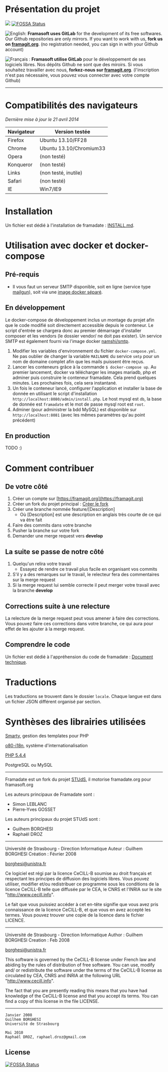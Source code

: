 # Présentation du projet

[![](https://framagit.org/assets/favicon-075eba76312e8421991a0c1f89a89ee81678bcde72319dd3e8047e2a47cd3a42.ico)](https://framagit.org)
[![FOSSA Status](https://app.fossa.io/api/projects/git%2Bgithub.com%2Faquinum%2Fframadate.svg?type=shield)](https://app.fossa.io/projects/git%2Bgithub.com%2Faquinum%2Fframadate?ref=badge_shield)

![English:](https://upload.wikimedia.org/wikipedia/commons/thumb/a/ae/Flag_of_the_United_Kingdom.svg/20px-Flag_of_the_United_Kingdom.svg.png) **Framasoft uses GitLab** for the development of its free softwares. Our Github repositories are only mirrors.
If you want to work with us, **fork us on [framagit.org](https://framagit.org)**. (no registration needed, you can sign in with your Github account)

![Français :](https://upload.wikimedia.org/wikipedia/commons/thumb/c/c3/Flag_of_France.svg/20px-Flag_of_France.svg.png) **Framasoft utilise GitLab** pour le développement de ses logiciels libres. Nos dépôts Github ne sont que des miroirs.
Si vous souhaitez travailler avec nous, **forkez-nous sur [framagit.org](https://framagit.org)**. (l'inscription n'est pas nécessaire, vous pouvez vous connecter avec votre compte Github)
* * *

# Compatibilités des navigateurs
_Dernière mise à jour le 21 avril 2014_

| Navigateur | Version testée          |
|------------|-------------------------|
| Firefox    | Ubuntu 13.10/FF28       |
| Chrome     | Ubuntu 13.10/Chromium33 |
| Opera      | (non testé)             |
| Konqueror  | (non testé)             |
| Links      | (non testé, inutile)    |
| Safari     | (non testé)             |
| IE         | Win7/IE9                |

# Installation

Un fichier est dédié à l'installation de framadate : [INSTALL.md](INSTALL.md).

# Utilisation avec docker et docker-compose

## Pré-requis

- Il vous faut un serveur SMTP disponible, soit en ligne (service type 
[mailgun](https://mailgun.org)), soit via une [image docker séparé](https://hub.docker.com/r/namshi/smtp/).

## En développement

Le docker-compose de développement inclus un montage du projet afin que le code
modifié soit directement accessible depuis le conteneur. Le script d'entrée se
chargera donc au premier démarrage d'installer composer et les vendors (le dossier 
vendor/ ne doit pas exister). Un service SMTP est également fourni via l'image
docker [namshi/smtp](https://hub.docker.com/r/namshi/smtp/).

1. Modifier les variables d'environnement du fichier `docker-compose.yml`.
Ne pas oublier de changer la variable `MAILNAME` du service `smtp` pour un nom de 
domaine complet afin que les mails puissent être reçus.
1. Lancer les conteneurs grâce à la commande `$ docker-compose up`. Au premier
lancement, docker va télécharger les images mariadb, php et adminer puis construire
le conteneur framadate. Cela prend quelques minutes. Les prochaines fois, cela sera
instantané.
1. Un fois le conteneur lancé, configurer l'application et installer la base de donnée 
en utilisant le script  d'installation `http://localhost:8080/admin/install.php`. Le
host mysql est `db`, la base de donnée est `framadate` et le mot de passe mysql root 
est `root`.
1. Adminer (pour administrer la bdd MySQL) est disponible sur `http://localhost:8081` 
(avec les mêmes paramètres qu'au point précédent)

## En production

TODO :)

# Comment contribuer

## De votre côté

1. Créer un compte sur [https://framagit.org](https://framagit.org)
1. Créer un fork du projet principal : [Créer le fork](https://framagit.org/framasoft/framadate/forks/new)
1. Créer une branche nommée feature/[Description]
    * Où [Description] est une description en anglais très courte de ce qui va être fait
1. Faire des commits dans votre branche
1. Pusher la branche sur votre fork
1. Demander une merge request vers **develop**

## La suite se passe de notre côté

1. Quelqu'un relira votre travail
    * Essayez de rendre ce travail plus facile en organisant vos commits
1. S'il y a des remarques sur le travail, le relecteur fera des commentaires sur la merge request
1. Si la merge request lui semble correcte il peut merger votre travail avec la branche **develop**

## Corrections suite à une relecture

La relecture de la merge request peut vous amener à faire des corrections.
Vous pouvez faire ces corrections dans votre branche, ce qui aura pour effet de les ajouter à la merge request.

## Comprendre le code

Un fichier est dédié à l'appréhension du code de framadate : [Document technique](doc/TECHNICAL.md).

# Traductions

Les traductions se trouvent dans le dossier `locale`. Chaque langue est dans un fichier JSON différent organisé par section.

# Synthèses des librairies utilisées

[Smarty](http://www.smarty.net/),
gestion des templates pour PHP

[o80-i18n](https://github.com/olivierperez/o80-i18n),
système d'internationalisation

[PHP 5.4.4](http://php.net)

PostgreSQL ou MySQL

---

Framadate est un fork du projet [STUdS](https://sourcesup.cru.fr/projects/studs/), il motorise framadate.org pour framasoft.org

Les auteurs principaux de Framadate sont :
* Simon LEBLANC
* Pierre-Yves GOSSET

Les auteurs principaux du projet STUdS sont :
* Guilhem BORGHESI
* Raphaël DROZ

---

Université de Strasbourg - Direction Informatique
Auteur : Guilhem BORGHESI
Création : Février 2008

borghesi@unistra.fr

Ce logiciel est régi par la licence CeCILL-B soumise au droit français et
respectant les principes de diffusion des logiciels libres. Vous pouvez
utiliser, modifier et/ou redistribuer ce programme sous les conditions
de la licence CeCILL-B telle que diffusée par le CEA, le CNRS et l'INRIA
sur le site "http://www.cecill.info".

Le fait que vous puissiez accéder à cet en-tête signifie que vous avez
pris connaissance de la licence CeCILL-B, et que vous en avez accepté les
termes. Vous pouvez trouver une copie de la licence dans le fichier LICENCE.

---

Université de Strasbourg - Direction Informatique
Author : Guilhem BORGHESI
Creation : Feb 2008

borghesi@unistra.fr

This software is governed by the CeCILL-B license under French law and
abiding by the rules of distribution of free software. You can  use,
modify and/ or redistribute the software under the terms of the CeCILL-B
license as circulated by CEA, CNRS and INRIA at the following URL
"http://www.cecill.info".

The fact that you are presently reading this means that you have had
knowledge of the CeCILL-B license and that you accept its terms. You can
find a copy of this license in the file LICENSE.

---

    Janvier 2008
    Guilhem BORGHESI
    Université de Strasbourg

    Mai 2010
    Raphaël DROZ, raphael.droz@gmail.com


## License
[![FOSSA Status](https://app.fossa.io/api/projects/git%2Bgithub.com%2Faquinum%2Fframadate.svg?type=large)](https://app.fossa.io/projects/git%2Bgithub.com%2Faquinum%2Fframadate?ref=badge_large)
